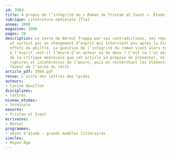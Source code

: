 ```yaml
---
id: 3984
title: À propos de l’intégrité du « Roman de Tristan et Iseut ». Étude intégrale (1/2).
rubrique: Littérature médiévale [Tle]
annee: 2000
magazine: 2000
pages: 20
description: Le texte de Béroul frappe par ses contradictions, ses répétitions incohérentes
  et surtout par un changement d’esprit qui intervient peu après la dissipation des
  effets du philtre. La question de l’intégrité du roman vient alors tout naturellement
  à l’esprit :est-il l’œuvre d’un auteur ou de deux ? C’est là l’un des grands débats
  de la critique médiévale que cet article se propose de présenter, en analysant les
  ruptures et incohérences de l’œuvre, puis en recherchant les éléments plaidant en
  faveur de l’unité du récit.
article_pdf: 3984.pdf
revue: L’école des lettres des lycées
auteurs:
- Carine Bouillot
disciplines:
- lettres
niveau_etudes:
- terminale
oeuvres:
- Tristan et Iseut
ecrivains:
- Béroul
programmes:
- objet d’étude - grands modèles littéraires
siecles:
- Moyen Âge
---
```

